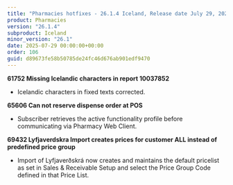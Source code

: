 ```yaml
---
title: "Pharmacies hotfixes - 26.1.4 Iceland, Release date July 29, 2025 - Hotfixes"
product: Pharmacies
version: "26.1.4"
subproduct: Iceland
minor_version: "26.1"
date: 2025-07-29 00:00:00+00:00
order: 106
guid: d89673fe58b50785de24fc46d676ab901edf9470
---
```


<strong>61752 Missing Icelandic characters in report 10037852</strong>
<ul><li>Icelandic characters in fixed texts corrected.</li></ul>
<strong>65606 Can not reserve dispense order at POS</strong>
<ul><li>Subscriber retrieves the active functionality profile before communicating via Pharmacy Web Client.</li></ul>
<strong>69432 Lyfjaverdskra Import creates prices for customer ALL instead of predefined price group</strong>
<ul><li>Import of Lyfjaverðskrá now creates and maintains the default pricelist as set in Sales &amp;  Receivable Setup and select the Price Group Code defined in that Price List.</li></ul>
